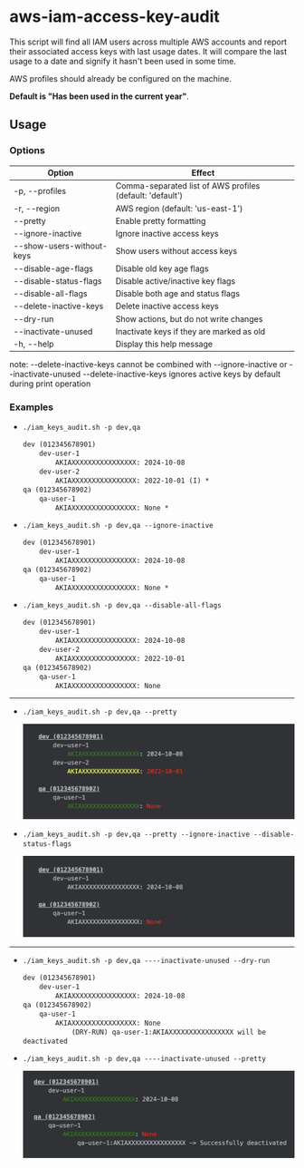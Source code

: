 # aws-iam-access-key-audit

This script will find all IAM users across multiple AWS accounts and report their associated access keys with last usage dates. It will compare the last usage to a date and signify it hasn't been used in some time. 

AWS profiles should already be configured on the machine.

**Default is "Has been used in the current year"**.

## Usage

### Options
| Option                    | Effect                                                    |
|---------------------------|-----------------------------------------------------------|
| -p, --profiles            | Comma-separated list of AWS profiles (default: 'default') |
| -r, --region              | AWS region (default: 'us-east-1')                         |
| --pretty                  | Enable pretty formatting                                  |
| --ignore-inactive         | Ignore inactive access keys                               |
| --show-users-without-keys | Show users without access keys                            |
| --disable-age-flags       | Disable old key age flags                                 |
| --disable-status-flags    | Disable active/inactive key flags                         |
| --disable-all-flags       | Disable both age and status flags                         |
| --delete-inactive-keys    | Delete inactive access keys                               |
| --dry-run                 | Show actions, but do not write changes                    |
| --inactivate-unused       | Inactivate keys if they are marked as old                 |
| -h, --help                | Display this help message                                 |

note: --delete-inactive-keys cannot be combined with --ignore-inactive or --inactivate-unused
      --delete-inactive-keys ignores active keys by default during print operation

### Examples
- `./iam_keys_audit.sh -p dev,qa`

    ```
    dev (012345678901)
        dev-user-1
            AKIAXXXXXXXXXXXXXXXX: 2024-10-08
        dev-user-2
            AKIAXXXXXXXXXXXXXXXX: 2022-10-01 (I) *
    qa (012345678902)
        qa-user-1
            AKIAXXXXXXXXXXXXXXXX: None *
    ```

- `./iam_keys_audit.sh -p dev,qa --ignore-inactive`

    ```
    dev (012345678901)
        dev-user-1
            AKIAXXXXXXXXXXXXXXXX: 2024-10-08
    qa (012345678902)
        qa-user-1
            AKIAXXXXXXXXXXXXXXXX: None *
    ```
  
- `./iam_keys_audit.sh -p dev,qa --disable-all-flags`

    ```
    dev (012345678901)
        dev-user-1
            AKIAXXXXXXXXXXXXXXXX: 2024-10-08
        dev-user-2
            AKIAXXXXXXXXXXXXXXXX: 2022-10-01
    qa (012345678902)
        qa-user-1
            AKIAXXXXXXXXXXXXXXXX: None
    ```

---

- `./iam_keys_audit.sh -p dev,qa --pretty`

  ![key_audit_pretty.png](img/key_audit_pretty.png)

- `./iam_keys_audit.sh -p dev,qa --pretty --ignore-inactive --disable-status-flags`

  ![key_audit_pretty_filtered.png](img/key_audit_pretty_filtered.png)

---

- `./iam_keys_audit.sh -p dev,qa ----inactivate-unused --dry-run`

    ```
    dev (012345678901)
        dev-user-1
            AKIAXXXXXXXXXXXXXXXX: 2024-10-08
    qa (012345678902)
        qa-user-1
            AKIAXXXXXXXXXXXXXXXX: None
                (DRY-RUN) qa-user-1:AKIAXXXXXXXXXXXXXXXX will be deactivated
    ```
  
- `./iam_keys_audit.sh -p dev,qa ----inactivate-unused --pretty`

    ![key_audit_pretty_inactivate.png](img/key_audit_pretty_inactivate.png)